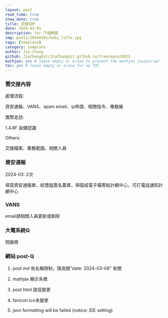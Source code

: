 ```yaml
---
layout: post
read_time: true
show_date: true
title: 交接SOP
date: 2024-03-01
description: for 下個網管
img: posts/20240301/baby_title.jpg
tags: [template]
category: template
author: Jia-Chang
github: JiaChangGit/JiaChangGit.github.io/tree/main/DOCS
mathjax: yes # leave empty or erase to prevent the mathjax javascript from loading
toc: yes # leave empty or erase for no TOC
---
```


### 需交接內容

處理流程:

資安通報、VANS、spam email、ip申請、相關指令、專題展


實際走訪:

1.4.8F 設備認識


Others:

交接檔案、業務範圍、相關人員


### 資安通報

2024-03: 2次

填寫資安通報單，給慧姐簽名蓋章，掃描成電子檔寄給計網中心，可打電話通知計網中心


### VANS

email請相關人員更新或刪除


### 大電系統Q

問廠商


### 網站 post-Q

1. post md 有名稱限制，猜測跟"date: 2024-03-06" 有關

2. mathjax 顯示失敗

3. post html 路徑變更

4. favicon.ico未變更

5. json formatting will be failed (notice: IDE setting)
